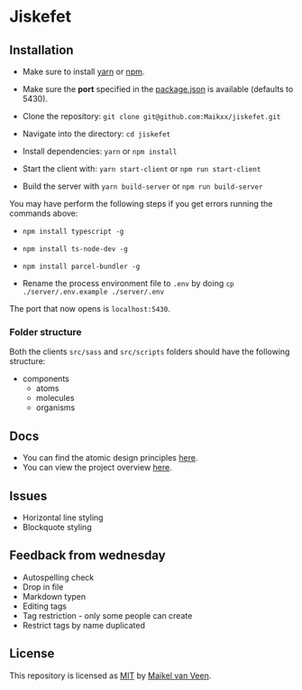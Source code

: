 # Jiskefet

## Installation

* Make sure to install [yarn](https://yarnpkg.com/en/) or [npm](https://www.npmjs.com).
* Make sure the **port** specified in the [package.json](package.json) is available (defaults to 5430).

* Clone the repository: `git clone git@github.com:Maikxx/jiskefet.git`
* Navigate into the directory: `cd jiskefet`
* Install dependencies: `yarn` or `npm install`
* Start the client with: `yarn start-client` or `npm run start-client`
* Build the server with `yarn build-server` or `npm run build-server`

You may have perform the following steps if you get errors running the commands above:

* `npm install typescript -g`
* `npm install ts-node-dev -g`
* `npm install parcel-bundler -g`

* Rename the process environment file to `.env` by doing `cp ./server/.env.example ./server/.env`

The port that now opens is `localhost:5430`.

### Folder structure

Both the clients `src/sass` and `src/scripts` folders should have the following structure:

* components
    * atoms
    * molecules
    * organisms

## Docs

* You can find the atomic design principles [here](./docs/ATOMIC.md).
* You can view the project overview [here](./docs/PROJECT_OVERVIEW.md).

## Issues

* Horizontal line styling
* Blockquote styling

## Feedback from wednesday

* Autospelling check
* Drop in file
* Markdown typen
* Editing tags
* Tag restriction - only some people can create
* Restrict tags by name duplicated

## License

This repository is licensed as [MIT](LICENSE) by [Maikel van Veen](https://github.com/maikxx).